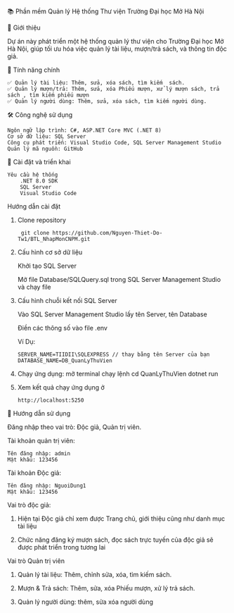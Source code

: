 📚 Phần mềm Quản lý Hệ thống Thư viện Trường Đại học Mở Hà Nội

📝 Giới thiệu

Dự án này phát triển một hệ thống quản lý thư viện cho Trường Đại học Mở Hà Nội, giúp tối ưu hóa việc quản lý tài liệu, mượn/trả sách, và thông tin độc giả.

🎯 Tính năng chính

    ✅ Quản lý tài liệu: Thêm, sửa, xóa sách, tìm kiếm  sách.
    ✅ Quản lý mượn/trả: Thêm, sửa, xóa Phiếu mượn, xử lý mượn sách, trả sách , tìm kiếm phiếu mượn
    ✅ Quản lý người dùng: Thêm, sửa, xóa sách, tìm kiếm người dùng.

🛠 Công nghệ sử dụng

    Ngôn ngữ lập trình: C#, ASP.NET Core MVC (.NET 8)
    Cơ sở dữ liệu: SQL Server
    Công cụ phát triển: Visual Studio Code, SQL Server Management Studio
    Quản lý mã nguồn: GitHub
    
🚀 Cài đặt và triển khai

    Yêu cầu hệ thống
        .NET 8.0 SDK
        SQL Server 
        Visual Studio Code
        
Hướng dẫn cài đặt

1. Clone repository
   
        git clone https://github.com/Nguyen-Thiet-Do-Tw1/BTL_NhapMonCNPM.git
   
2. Cấu hình cơ sở dữ liệu
   
      Khởi tạo SQL Server
   
      Mở file Database/SQLQuery.sql trong SQL Server Management Studio và chạy file
        
3. Cấu hình chuỗi kết nối SQL Server

      Vào SQL Server Management Studio lấy tên Server, tên Database
   
      Điền các thông số vào file .env
   
   Ví Dụ:
   
       SERVER_NAME=TIIDII\SQLEXPRESS // thay bằng tên Server của bạn
       DATABASE_NAME=DB_QuanLyThuVien
            
4. Chạy ứng dụng: mở terminal chạy lệnh
       cd QuanLyThuVien
       dotnet run
   
5. Xem kết quả chạy ứng dụng ở
   
       http://localhost:5250
   
📖 Hướng dẫn sử dụng

Đăng nhập theo vai trò: Độc giả, Quản trị viên.

   Tài khoản quản trị viên: 
        
    Tên đăng nhập: admin
    Mật khẩu: 123456
            
   Tài khoản Độc giả: 

    Tên đăng nhập: NguoiDung1
    Mật khẩu: 123456
            
Vai trò độc giả: 
    
   1. Hiện tại Độc giả chỉ xem được Trang chủ, giới thiệu cũng như danh mục tài liệu

   2. Chức năng đăng ký mượn sách, đọc sách trực tuyến của độc giả sẽ được phát triển trong tương lai

Vai trò Quản trị viên

   1. Quản lý tài liệu: Thêm, chỉnh sửa, xóa, tìm kiếm sách.

   2. Mượn & Trả sách: Thêm, sửa, xóa Phiếu mượn, xử lý trả sách.

   3. Quản lý người dùng: thêm, sửa xóa người dùng
